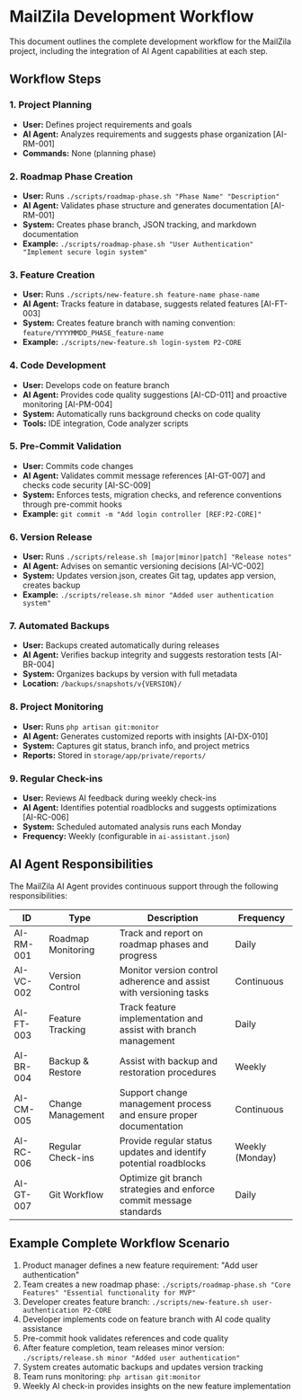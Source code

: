 # MailZila Development Workflow

This document outlines the complete development workflow for the MailZila project, including the integration of AI Agent capabilities at each step.

## Workflow Steps

### 1. Project Planning
- **User:** Defines project requirements and goals
- **AI Agent:** Analyzes requirements and suggests phase organization [AI-RM-001]
- **Commands:** None (planning phase)

### 2. Roadmap Phase Creation
- **User:** Runs `./scripts/roadmap-phase.sh "Phase Name" "Description"`
- **AI Agent:** Validates phase structure and generates documentation [AI-RM-001]
- **System:** Creates phase branch, JSON tracking, and markdown documentation
- **Example:** `./scripts/roadmap-phase.sh "User Authentication" "Implement secure login system"`

### 3. Feature Creation
- **User:** Runs `./scripts/new-feature.sh feature-name phase-name`
- **AI Agent:** Tracks feature in database, suggests related features [AI-FT-003]
- **System:** Creates feature branch with naming convention: `feature/YYYYMMDD_PHASE_feature-name`
- **Example:** `./scripts/new-feature.sh login-system P2-CORE`

### 4. Code Development
- **User:** Develops code on feature branch
- **AI Agent:** Provides code quality suggestions [AI-CD-011] and proactive monitoring [AI-PM-004]
- **System:** Automatically runs background checks on code quality
- **Tools:** IDE integration, Code analyzer scripts

### 5. Pre-Commit Validation
- **User:** Commits code changes
- **AI Agent:** Validates commit message references [AI-GT-007] and checks code security [AI-SC-009]
- **System:** Enforces tests, migration checks, and reference conventions through pre-commit hooks
- **Example:** `git commit -m "Add login controller [REF:P2-CORE]"`

### 6. Version Release
- **User:** Runs `./scripts/release.sh [major|minor|patch] "Release notes"`
- **AI Agent:** Advises on semantic versioning decisions [AI-VC-002]
- **System:** Updates version.json, creates Git tag, updates app version, creates backup
- **Example:** `./scripts/release.sh minor "Added user authentication system"`

### 7. Automated Backups
- **User:** Backups created automatically during releases
- **AI Agent:** Verifies backup integrity and suggests restoration tests [AI-BR-004]
- **System:** Organizes backups by version with full metadata
- **Location:** `/backups/snapshots/v{VERSION}/`

### 8. Project Monitoring
- **User:** Runs `php artisan git:monitor` 
- **AI Agent:** Generates customized reports with insights [AI-DX-010]
- **System:** Captures git status, branch info, and project metrics
- **Reports:** Stored in `storage/app/private/reports/`

### 9. Regular Check-ins
- **User:** Reviews AI feedback during weekly check-ins
- **AI Agent:** Identifies potential roadblocks and suggests optimizations [AI-RC-006]
- **System:** Scheduled automated analysis runs each Monday
- **Frequency:** Weekly (configurable in `ai-assistant.json`)


## AI Agent Responsibilities

The MailZila AI Agent provides continuous support through the following responsibilities:

| ID | Type | Description | Frequency |
|----|------|-------------|-----------|
| AI-RM-001 | Roadmap Monitoring | Track and report on roadmap phases and progress | Daily |
| AI-VC-002 | Version Control | Monitor version control adherence and assist with versioning tasks | Continuous |
| AI-FT-003 | Feature Tracking | Track feature implementation and assist with branch management | Daily |
| AI-BR-004 | Backup & Restore | Assist with backup and restoration procedures | Weekly |
| AI-CM-005 | Change Management | Support change management process and ensure proper documentation | Continuous |
| AI-RC-006 | Regular Check-ins | Provide regular status updates and identify potential roadblocks | Weekly (Monday) |
| AI-GT-007 | Git Workflow | Optimize git branch strategies and enforce commit message standards | Daily |

## Example Complete Workflow Scenario

1. Product manager defines a new feature requirement: "Add user authentication"
2. Team creates a new roadmap phase: `./scripts/roadmap-phase.sh "Core Features" "Essential functionality for MVP"`
3. Developer creates feature branch: `./scripts/new-feature.sh user-authentication P2-CORE`
4. Developer implements code on feature branch with AI code quality assistance
5. Pre-commit hook validates references and code quality
6. After feature completion, team releases minor version: `./scripts/release.sh minor "Added user authentication"`
7. System creates automatic backups and updates version tracking
8. Team runs monitoring: `php artisan git:monitor`
9. Weekly AI check-in provides insights on the new feature implementation
